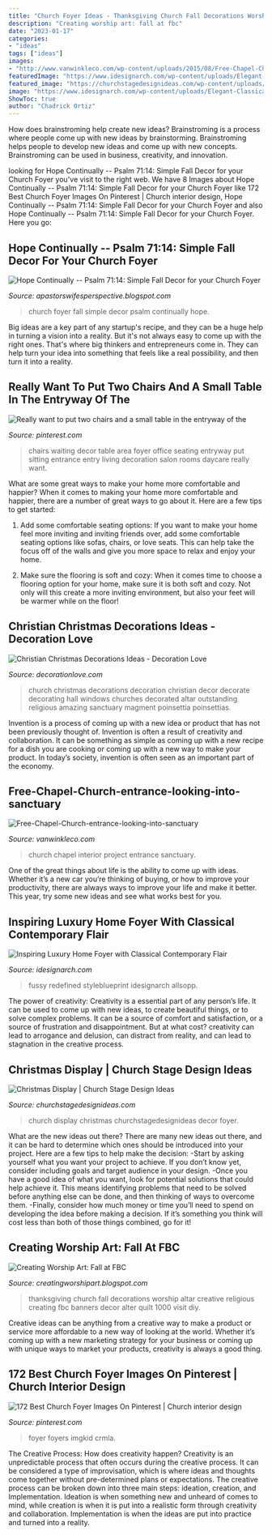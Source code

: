 ```yaml
---
title: "Church Foyer Ideas - Thanksgiving Church Fall Decorations Worship Altar Creative Religious Creating Fbc Banners Decor Alter Quilt 1000 Visit Diy"
description: "Creating worship art: fall at fbc"
date: "2023-01-17"
categories:
- "ideas"
tags: ["ideas"]
images:
- "http://www.vanwinkleco.com/wp-content/uploads/2015/08/Free-Chapel-Church-entrance-looking-into-sanctuary.jpg"
featuredImage: "https://www.idesignarch.com/wp-content/uploads/Elegant-Classical-Contemporary-Foyer-Curved-Staircase_2.jpg"
featured_image: "https://churchstagedesignideas.com/wp-content/uploads/2014/09/IMAG4395.jpg"
image: "https://www.idesignarch.com/wp-content/uploads/Elegant-Classical-Contemporary-Foyer-Curved-Staircase_2.jpg"
ShowToc: true
author: "Chadrick Ortiz"
---
```



How does brainstroming help create new ideas?
Brainstroming is a process where people come up with new ideas by brainstorming. Brainstroming helps people to develop new ideas and come up with new concepts. Brainstroming can be used in business, creativity, and innovation.

	

		
looking for Hope Continually -- Psalm 71:14: Simple Fall Decor for your Church Foyer you've visit to the right web. We have 8 Images about Hope Continually -- Psalm 71:14: Simple Fall Decor for your Church Foyer like 172 Best Church Foyer Images On Pinterest | Church interior design, Hope Continually -- Psalm 71:14: Simple Fall Decor for your Church Foyer and also Hope Continually -- Psalm 71:14: Simple Fall Decor for your Church Foyer. Here you go:
		
    
## Hope Continually -- Psalm 71:14: Simple Fall Decor For Your Church Foyer

<img loading=lazy src="http://2.bp.blogspot.com/-X4i6912PXBg/VDKhVE0eYcI/AAAAAAAABy0/W2_WHNtjQss/s1600/039.JPG" onerror="this.onerror=null;this.src='https://tse3.mm.bing.net/th?id=OIP.0CAXpYObDKGgQRd6G2EGbQHaJ4&amp;pid=15.1';" alt="Hope Continually -- Psalm 71:14: Simple Fall Decor for your Church Foyer">

_Source: apastorswifesperspective.blogspot.com_

>church foyer fall simple decor psalm continually hope. 

	

Big ideas are a key part of any startup's recipe, and they can be a huge help in turning a vision into a reality. But it's not always easy to come up with the right ones. That's where big thinkers and entrepreneurs come in. They can help turn your idea into something that feels like a real possibility, and then turn it into a reality.

    
## Really Want To Put Two Chairs And A Small Table In The Entryway Of The

<img loading=lazy src="https://i.pinimg.com/736x/30/8c/8a/308c8a66c30e8cc5f608a1f8f926c549--entry-nook-entry-foyer.jpg" onerror="this.onerror=null;this.src='https://tse1.mm.bing.net/th?id=OIP.WyhNCYuCMVzzw6RPXDiJXgHaHW&amp;pid=15.1';" alt="Really want to put two chairs and a small table in the entryway of the">

_Source: pinterest.com_

>chairs waiting decor table area foyer office seating entryway put sitting entrance entry living decoration salon rooms daycare really want. 

	

What are some great ways to make your home more comfortable and happier?
When it comes to making your home more comfortable and happier, there are a number of great ways to go about it. Here are a few tips to get started:
1. Add some comfortable seating options: If you want to make your home feel more inviting and inviting friends over, add some comfortable seating options like sofas, chairs, or love seats. This can help take the focus off of the walls and give you more space to relax and enjoy your home.

2. Make sure the flooring is soft and cozy: When it comes time to choose a flooring option for your home, make sure it is both soft and cozy. Not only will this create a more inviting environment, but also your feet will be warmer while on the floor!


    
## Christian Christmas Decorations Ideas - Decoration Love

<img loading=lazy src="http://decorationlove.com/wp-content/uploads/2016/08/Church-Christmas-Decorations.jpg" onerror="this.onerror=null;this.src='https://tse1.mm.bing.net/th?id=OIP.OotDg9zXXH90tvXKsX8jTwHaE1&amp;pid=15.1';" alt="Christian Christmas Decorations Ideas - Decoration Love">

_Source: decorationlove.com_

>church christmas decorations decoration christian decor decorate decorating hall windows churches decorated altar outstanding religious amazing sanctuary magment poinsettia poinsettias. 

	

Invention is a process of coming up with a new idea or product that has not been previously thought of. Invention is often a result of creativity and collaboration. It can be something as simple as coming up with a new recipe for a dish you are cooking or coming up with a new way to make your product. In today’s society, invention is often seen as an important part of the economy.

    
## Free-Chapel-Church-entrance-looking-into-sanctuary

<img loading=lazy src="http://www.vanwinkleco.com/wp-content/uploads/2015/08/Free-Chapel-Church-entrance-looking-into-sanctuary.jpg" onerror="this.onerror=null;this.src='https://tse3.mm.bing.net/th?id=OIP.oMV2sBeVygaHaOwSfL4wPwHaEm&amp;pid=15.1';" alt="Free-Chapel-Church-entrance-looking-into-sanctuary">

_Source: vanwinkleco.com_

>church chapel interior project entrance sanctuary. 

	

One of the great things about life is the ability to come up with ideas. Whether it’s a new car you’re thinking of buying, or how to improve your productivity, there are always ways to improve your life and make it better. This year, try some new ideas and see what works best for you.

    
## Inspiring Luxury Home Foyer With Classical Contemporary Flair

<img loading=lazy src="https://www.idesignarch.com/wp-content/uploads/Elegant-Classical-Contemporary-Foyer-Curved-Staircase_2.jpg" onerror="this.onerror=null;this.src='https://tse4.mm.bing.net/th?id=OIP.hnd1k30OR-rz-3jRRc06MwHaK4&amp;pid=15.1';" alt="Inspiring Luxury Home Foyer with Classical Contemporary Flair">

_Source: idesignarch.com_

>fussy redefined styleblueprint idesignarch allsopp. 

	

The power of creativity:
Creativity is a essential part of any person’s life. It can be used to come up with new ideas, to create beautiful things, or to solve complex problems. It can be a source of comfort and satisfaction, or a source of frustration and disappointment. But at what cost? creativity can lead to arrogance and delusion, can distract from reality, and can lead to stagnation in the creative process.

    
## Christmas Display | Church Stage Design Ideas

<img loading=lazy src="https://churchstagedesignideas.com/wp-content/uploads/2014/09/IMAG4395.jpg" onerror="this.onerror=null;this.src='https://tse2.mm.bing.net/th?id=OIP.JaMccwH8_yp0HoLxNMzwgQHaFf&amp;pid=15.1';" alt="Christmas Display | Church Stage Design Ideas">

_Source: churchstagedesignideas.com_

>church display christmas churchstagedesignideas decor foyer. 

	

What are the new ideas out there?
There are many new ideas out there, and it can be hard to determine which ones should be introduced into your project. Here are a few tips to help make the decision: 
-Start by asking yourself what you want your project to achieve. If you don’t know yet, consider including goals and target audience in your design.
-Once you have a good idea of what you want, look for potential solutions that could help achieve it. This means identifying problems that need to be solved before anything else can be done, and then thinking of ways to overcome them.
-Finally, consider how much money or time you’ll need to spend on developing the idea before making a decision. If it’s something you think will cost less than both of those things combined, go for it!

    
## Creating Worship Art: Fall At FBC

<img loading=lazy src="http://1.bp.blogspot.com/-2PWl2DJZtyE/VFueew49QJI/AAAAAAAAAXc/bluhQLxI2EI/s1600/IMG_6455.JPG" onerror="this.onerror=null;this.src='https://tse2.mm.bing.net/th?id=OIP.GTdKMNJtBJhpxjrZcs8s_QHaJ6&amp;pid=15.1';" alt="Creating Worship Art: Fall at FBC">

_Source: creatingworshipart.blogspot.com_

>thanksgiving church fall decorations worship altar creative religious creating fbc banners decor alter quilt 1000 visit diy. 

	

Creative ideas can be anything from a creative way to make a product or service more affordable to a new way of looking at the world. Whether it’s coming up with a new marketing strategy for your business or coming up with unique ways to market your products, creativity is always a good thing.

    
## 172 Best Church Foyer Images On Pinterest | Church Interior Design

<img loading=lazy src="https://i.pinimg.com/736x/1e/90/6a/1e906ab5900eecc730b618cee91dcf09.jpg" onerror="this.onerror=null;this.src='https://tse2.mm.bing.net/th?id=OIP.4zKpzhhpevpwkdT7pGRbqwHaFj&amp;pid=15.1';" alt="172 Best Church Foyer Images On Pinterest | Church interior design">

_Source: pinterest.com_

>foyer foyers imgkid crmla. 

	

The Creative Process: How does creativity happen?
Creativity is an unpredictable process that often occurs during the creative process. It can be considered a type of improvisation, which is where ideas and thoughts come together without pre-determined plans or expectations. The creative process can be broken down into three main steps: ideation, creation, and Implementation. Ideation is when something new and unheard of comes to mind, while creation is when it is put into a realistic form through creativity and collaboration. Implementation is when the ideas are put into practice and turned into a reality.

